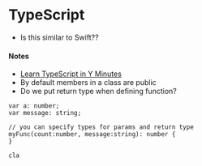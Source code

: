 # TypeScript

- Is this similar to Swift??

#### Notes
- [Learn TypeScript in Y Minutes](https://learnxinyminutes.com/docs/typescript/)
- By default members in a class are public
- Do we put return type when defining function?



```typesript
var a: number;
var message: string;

// you can specify types for params and return type
myFunc(count:number, message:string): number {
}

cla
```
